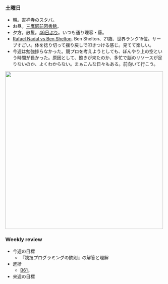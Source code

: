 ### 土曜日

* 朝。吉祥寺のスタバ。
* お昼。[三鷹駅前図書館](https://www.library.mitaka.tokyo.jp/contents;jsessionid=85C06F25667F52205D188D34F9377EFC?0&pid=193)。
* 夕方。散髪。[46日ぶり](https://github.com/toasa/diary/blob/main/2024/04/16.md)。いつも通り理容・藤。
* [Rafael Nadal vs Ben Shelton](https://www.youtube.com/watch?v=QdCcrrHsvVU). Ben Shelton、21歳、世界ランク15位。サーブすごい。体を捻り切って揺り戻しで叩きつける感じ。見てて楽しい。
* 今週は勉強捗らなかった。競プロを考えようとしても、ぼんやり上の空という時間が長かった。原因として、飽きが来たのか、多忙で脳のリソースが足りないのか、よくわからない。まぁこんな日々もある。前向いて行こう。

<img src="https://i.imgur.com/tcQH2mk.jpg" width="500">

### Weekly review

* 今週の目標
  * 『競技プログラミングの鉄則』の解答と理解
* 進捗
  * [B61](https://atcoder.jp/contests/tessoku-book/tasks/tessoku_book_eh)。
* 来週の目標
